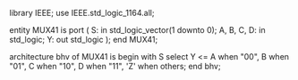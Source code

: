 library IEEE;
use IEEE.std_logic_1164.all;

entity MUX41 is
    port (
        S: in std_logic_vector(1 downto 0);
        A, B, C, D: in std_logic;
        Y: out std_logic
    );
end MUX41;

architecture bhv of MUX41 is
begin
    with S select
        Y <= A when "00",
             B when "01",
             C when "10",
             D when "11",
             'Z' when others;
end bhv;

